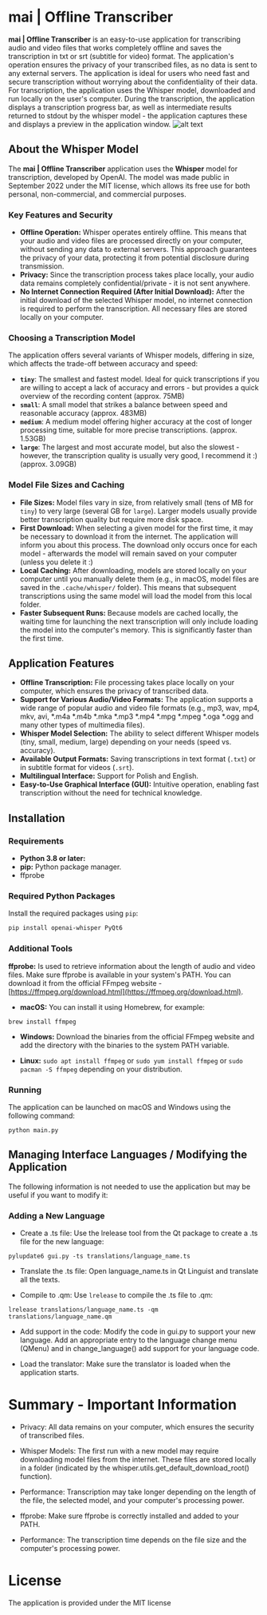 # mai | Offline Transcriber

**mai | Offline Transcriber** is an easy-to-use application for transcribing audio and video files that works completely offline and saves the transcription in txt or srt (subtitle for video) format. The application's operation ensures the privacy of your transcribed files, as no data is sent to any external servers. The application is ideal for users who need fast and secure transcription without worrying about the confidentiality of their data. For transcription, the application uses the Whisper model, downloaded and run locally on the user's computer. During the transcription, the application displays a transcription progress bar, as well as intermediate results returned to stdout by the whisper model - the application captures these and displays a preview in the application window.
![alt text](assets/screenshots/transrciber-screenshot-en.png)
## About the Whisper Model
The **mai | Offline Transcriber** application uses the **Whisper** model for transcription, developed by OpenAI. The model was made public in September 2022 under the MIT license, which allows its free use for both personal, non-commercial, and commercial purposes.

### Key Features and Security

*   **Offline Operation:** Whisper operates entirely offline. This means that your audio and video files are processed directly on your computer, without sending any data to external servers. This approach guarantees the privacy of your data, protecting it from potential disclosure during transmission.
*   **Privacy:** Since the transcription process takes place locally, your audio data remains completely confidential/private - it is not sent anywhere.
*   **No Internet Connection Required (After Initial Download):** After the initial download of the selected Whisper model, no internet connection is required to perform the transcription. All necessary files are stored locally on your computer.

### Choosing a Transcription Model

The application offers several variants of Whisper models, differing in size, which affects the trade-off between accuracy and speed:

*   **`tiny`**: The smallest and fastest model. Ideal for quick transcriptions if you are willing to accept a lack of accuracy and errors - but provides a quick overview of the recording content (approx. 75MB)
*   **`small`**: A small model that strikes a balance between speed and reasonable accuracy (approx. 483MB)
*   **`medium`**: A medium model offering higher accuracy at the cost of longer processing time, suitable for more precise transcriptions. (approx. 1.53GB)
*   **`large`**: The largest and most accurate model, but also the slowest - however, the transcription quality is usually very good, I recommend it :) (approx. 3.09GB)

### Model File Sizes and Caching

*   **File Sizes:** Model files vary in size, from relatively small (tens of MB for `tiny`) to very large (several GB for `large`). Larger models usually provide better transcription quality but require more disk space.
*   **First Download:** When selecting a given model for the first time, it may be necessary to download it from the internet. The application will inform you about this process. The download only occurs once for each model - afterwards the model will remain saved on your computer (unless you delete it :)
*   **Local Caching:** After downloading, models are stored locally on your computer until you manually delete them (e.g., in macOS, model files are saved in the `.cache/whisper/` folder). This means that subsequent transcriptions using the same model will load the model from this local folder.
*   **Faster Subsequent Runs:** Because models are cached locally, the waiting time for launching the next transcription will only include loading the model into the computer's memory. This is significantly faster than the first time.

## Application Features

*   **Offline Transcription:** File processing takes place locally on your computer, which ensures the privacy of transcribed data.
*   **Support for Various Audio/Video Formats:** The application supports a wide range of popular audio and video file formats (e.g., mp3, wav, mp4, mkv, avi, *.m4a *.m4b *.mka *.mp3 *.mp4 *.mpg *.mpeg *.oga *.ogg and many other types of multimedia files).
*   **Whisper Model Selection:** The ability to select different Whisper models (tiny, small, medium, large) depending on your needs (speed vs. accuracy).
*   **Available Output Formats:** Saving transcriptions in text format (`.txt`) or in subtitle format for videos (`.srt`).
*   **Multilingual Interface:** Support for Polish and English.
*   **Easy-to-Use Graphical Interface (GUI):** Intuitive operation, enabling fast transcription without the need for technical knowledge.

## Installation

### Requirements

*   **Python 3.8 or later:**
*   **pip:** Python package manager.
*   ffprobe 

### Required Python Packages

Install the required packages using `pip`:

```bash
pip install openai-whisper PyQt6
```

### Additional Tools

**ffprobe:** Is used to retrieve information about the length of audio and video files. Make sure ffprobe is available in your system's PATH. You can download it from the official FFmpeg website - [https://ffmpeg.org/download.html](https://ffmpeg.org/download.html).

-   **macOS:** You can install it using Homebrew, for example:
```
brew install ffmpeg
```

-   **Windows:** Download the binaries from the official FFmpeg website and add the directory with the binaries to the system PATH variable.

-   **Linux:** 
`sudo apt install ffmpeg` or `sudo yum install ffmpeg` or `sudo pacman -S ffmpeg` depending on your distribution.

### Running

The application can be launched on macOS and Windows using the following command:
```
python main.py
```

## Managing Interface Languages / Modifying the Application
The following information is not needed to use the application but may be useful if you want to modify it:
### Adding a New Language

- Create a .ts file: Use the lrelease tool from the Qt package to create a .ts file for the new language:
```
pylupdate6 gui.py -ts translations/language_name.ts
```

- Translate the .ts file: Open language_name.ts in Qt Linguist and translate all the texts.

- Compile to .qm: Use `lrelease` to compile the .ts file to .qm:

```
lrelease translations/language_name.ts -qm translations/language_name.qm
```

- Add support in the code: Modify the code in gui.py to support your new language. Add an appropriate entry to the language change menu (QMenu) and in change_language() add support for your language code.

- Load the translator: Make sure the translator is loaded when the application starts.

# Summary - Important Information

- Privacy: All data remains on your computer, which ensures the security of transcribed files.

- Whisper Models: The first run with a new model may require downloading model files from the internet. These files are stored locally in a folder (indicated by the whisper.utils.get_default_download_root() function).

- Performance: Transcription may take longer depending on the length of the file, the selected model, and your computer's processing power.

- ffprobe: Make sure ffprobe is correctly installed and added to your PATH.

- Performance: The transcription time depends on the file size and the computer's processing power.

# License
The application is provided under the MIT license
